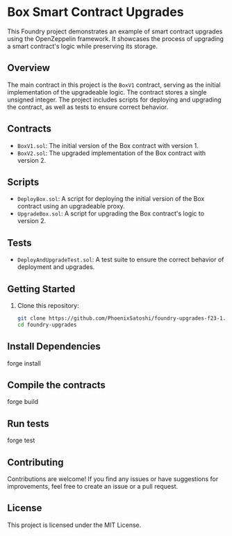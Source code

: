 # Box Smart Contract Upgrades

This Foundry project demonstrates an example of smart contract upgrades using the OpenZeppelin framework. It showcases the process of upgrading a smart contract's logic while preserving its storage.

## Overview

The main contract in this project is the `BoxV1` contract, serving as the initial implementation of the upgradeable logic. The contract stores a single unsigned integer. The project includes scripts for deploying and upgrading the contract, as well as tests to ensure correct behavior.

## Contracts

- `BoxV1.sol`: The initial version of the Box contract with version 1.
- `BoxV2.sol`: The upgraded implementation of the Box contract with version 2.

## Scripts

- `DeployBox.sol`: A script for deploying the initial version of the Box contract using an upgradeable proxy.
- `UpgradeBox.sol`: A script for upgrading the Box contract's logic to version 2.

## Tests

- `DeployAndUpgradeTest.sol`: A test suite to ensure the correct behavior of deployment and upgrades.

## Getting Started

1. Clone this repository:

   ```sh
   git clone https://github.com/PhoenixSatoshi/foundry-upgrades-f23-1.git
   cd foundry-upgrades

## Install Dependencies

forge install

## Compile the contracts

forge build

## Run tests

forge test

## Contributing
Contributions are welcome! If you find any issues or have suggestions for improvements, feel free to create an issue or a pull request.

## License

This project is licensed under the MIT License.

